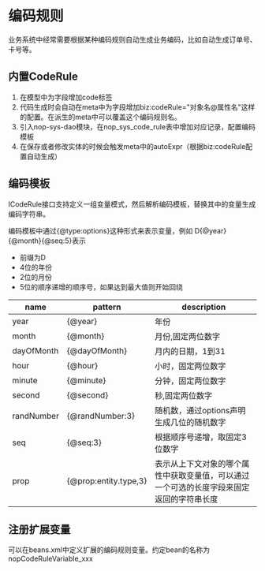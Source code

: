 # 编码规则

业务系统中经常需要根据某种编码规则自动生成业务编码，比如自动生成订单号、卡号等。

## 内置CodeRule

1. 在模型中为字段增加code标签
2. 代码生成时会自动在meta中为字段增加biz:codeRule="对象名@属性名"这样的配置。在派生的meta中可以覆盖这个编码规则名。
3. 引入nop-sys-dao模块，在nop_sys_code_rule表中增加对应记录，配置编码模板
4. 在保存或者修改实体的时候会触发meta中的autoExpr（根据biz:codeRule配置自动生成）

## 编码模板

ICodeRule接口支持定义一组变量模式，然后解析编码模板，替换其中的变量生成编码字符串。

编码模板中通过{@type:options}这种形式来表示变量，例如 D{@year}{@month}{@seq:5}表示

* 前缀为D
* 4位的年份
* 2位的月份
* 5位的顺序递增的顺序号，如果达到最大值则开始回绕

| name       | pattern               | description                                  |
|------------|-----------------------|----------------------------------------------|
| year       | {@year}               | 年份                                           |
| month      | {@month}              | 月份,固定两位数字                                    |
| dayOfMonth | {@dayOfMonth}         | 月内的日期，1到31                                   |
| hour       | {@hour}               | 小时，固定两位数字                                    |
| minute     | {@minute}             | 分钟，固定两位数字                                    |
| second     | {@second}             | 秒,固定两位数字                                     |
| randNumber | {@randNumber:3}       | 随机数，通过options声明生成几位的随机数字                     |
 | seq        | {@seq:3}              | 根据顺序号递增，取固定3位数字                              |
| prop       | {@prop:entity.type,3} | 表示从上下文对象的哪个属性中获取变量值，可以通过一个可选的长度字段来固定返回的字符串长度 |

## 注册扩展变量
可以在beans.xml中定义扩展的编码规则变量。约定bean的名称为 nopCodeRuleVariable_xxx